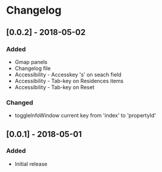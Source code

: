 # Changelog

## [0.0.2] - 2018-05-02
### Added
- Gmap panels
- Changelog file
- Accessibility - Accesskey 's' on seach field
- Accessibility - Tab-key on Residences items
- Accessibility - Tab-key on Reset

### Changed
- toggleInfoWindow current key from 'index' to 'propertyId'

## [0.0.1] - 2018-05-01
### Added
- Initial release
